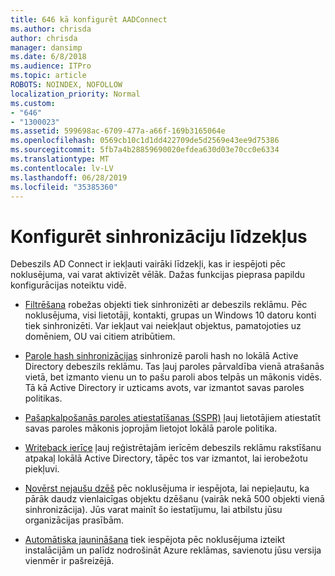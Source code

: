 ```yaml
---
title: 646 kā konfigurēt AADConnect
ms.author: chrisda
author: chrisda
manager: dansimp
ms.date: 6/8/2018
ms.audience: ITPro
ms.topic: article
ROBOTS: NOINDEX, NOFOLLOW
localization_priority: Normal
ms.custom:
- "646"
- "1300023"
ms.assetid: 599698ac-6709-477a-a66f-169b3165064e
ms.openlocfilehash: 0569cb10c1d1dd422709de5d2569e43ee9d75386
ms.sourcegitcommit: 5fb7a4b28859690020efdea630d03e70cc0e6334
ms.translationtype: MT
ms.contentlocale: lv-LV
ms.lasthandoff: 06/28/2019
ms.locfileid: "35385360"
---
```

# <a name="configure-sync-features"></a>Konfigurēt sinhronizāciju līdzekļus

Debeszils AD Connect ir iekļauti vairāki līdzekļi, kas ir iespējoti pēc noklusējuma, vai varat aktivizēt vēlāk. Dažas funkcijas pieprasa papildu konfigurācijas noteiktu vidē.

- [Filtrēšana](https://docs.microsoft.com/azure/active-directory/connect/active-directory-aadconnectsync-configure-filtering) robežas objekti tiek sinhronizēti ar debeszils reklāmu. Pēc noklusējuma, visi lietotāji, kontakti, grupas un Windows 10 datoru konti tiek sinhronizēti. Var iekļaut vai neiekļaut objektus, pamatojoties uz domēniem, OU vai citiem atribūtiem.

- [Parole hash sinhronizācijas](https://docs.microsoft.com/azure/active-directory/connect/active-directory-aadconnectsync-implement-password-hash-synchronization) sinhronizē paroli hash no lokālā Active Directory debeszils reklāmu. Tas ļauj paroles pārvaldība vienā atrašanās vietā, bet izmanto vienu un to pašu paroli abos telpās un mākonis vidēs. Tā kā Active Directory ir uzticams avots, var izmantot savas paroles politikas.

- [Pašapkalpošanās paroles atiestatīšanas (SSPR)](https://docs.microsoft.com/azure/active-directory/authentication/quickstart-sspr) ļauj lietotājiem atiestatīt savas paroles mākonis joprojām lietojot lokālā parole politika.

- [Writeback ierīce](https://docs.microsoft.com/azure/active-directory/connect/active-directory-aadconnect-feature-device-writeback) ļauj reģistrētajām ierīcēm debeszils reklāmu rakstīšanu atpakaļ lokālā Active Directory, tāpēc tos var izmantot, lai ierobežotu piekļuvi.

- [Novērst nejaušu dzēš](https://docs.microsoft.com/azure/active-directory/connect/active-directory-aadconnectsync-feature-prevent-accidental-deletes) pēc noklusējuma ir iespējota, lai nepieļautu, ka pārāk daudz vienlaicīgas objektu dzēšanu (vairāk nekā 500 objekti vienā sinhronizācija). Jūs varat mainīt šo iestatījumu, lai atbilstu jūsu organizācijas prasībām.

- [Automātiska jaunināšana](https://docs.microsoft.com/azure/active-directory/connect/active-directory-aadconnect-feature-automatic-upgrade) tiek iespējota pēc noklusējuma izteikt instalācijām un palīdz nodrošināt Azure reklāmas, savienotu jūsu versija vienmēr ir pašreizējā.
